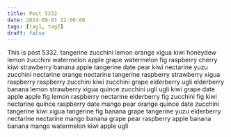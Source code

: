 ```yaml
---
title: Post 5332
date: 2024-09-01 12:00:00
tags: [tag1, tag2]
draft: false
---
```

This is post 5332.
tangerine
zucchini
lemon
orange
xigua
kiwi
honeydew
lemon
zucchini
watermelon
apple
grape
watermelon
fig
raspberry
cherry
kiwi
strawberry
banana
apple
tangerine
date
pear
kiwi
nectarine
yuzu
zucchini
nectarine
orange
nectarine
tangerine
raspberry
strawberry
xigua
raspberry
raspberry
zucchini
kiwi
zucchini
grape
elderberry
ugli
elderberry
banana
lemon
strawberry
xigua
quince
zucchini
ugli
ugli
kiwi
grape
date
apple
apple
fig
lemon
raspberry
nectarine
elderberry
fig
zucchini
fig
kiwi
nectarine
quince
raspberry
date
mango
pear
orange
quince
date
zucchini
tangerine
kiwi
xigua
tangerine
fig
banana
grape
tangerine
yuzu
elderberry
nectarine
nectarine
mango
banana
grape
pear
raspberry
apple
banana
banana
mango
watermelon
kiwi
apple
ugli
